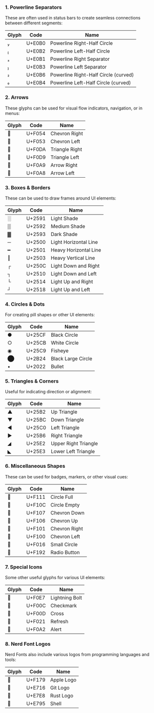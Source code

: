### 1. Powerline Separators
These are often used in status bars to create seamless connections between different segments:

| Glyph  | Code  | Name                          |
|--------|-------|-------------------------------|
|       | U+E0B0 | Powerline Right-Half Circle   |
|       | U+E0B2 | Powerline Left-Half Circle    |
|       | U+E0B1 | Powerline Right Separator     |
|       | U+E0B3 | Powerline Left Separator      |
|       | U+E0B6 | Powerline Right-Half Circle (curved) |
|       | U+E0B4 | Powerline Left-Half Circle (curved) |

### 2. Arrows
These glyphs can be used for visual flow indicators, navigation, or in menus:

| Glyph  | Code  | Name                          |
|--------|-------|-------------------------------|
|       | U+F054 | Chevron Right                 |
|       | U+F053 | Chevron Left                  |
|       | U+F0DA | Triangle Right                |
|       | U+F0D9 | Triangle Left                 |
|       | U+F0A9 | Arrow Right                   |
|       | U+F0A8 | Arrow Left                    |

### 3. Boxes & Borders
These can be used to draw frames around UI elements:

| Glyph  | Code  | Name                          |
|--------|-------|-------------------------------|
| ░      | U+2591 | Light Shade                   |
| ▒      | U+2592 | Medium Shade                  |
| ▓      | U+2593 | Dark Shade                    |
| ─      | U+2500 | Light Horizontal Line         |
| ━      | U+2501 | Heavy Horizontal Line         |
| ┃      | U+2503 | Heavy Vertical Line           |
| ┌      | U+250C | Light Down and Right          |
| ┐      | U+2510 | Light Down and Left           |
| └      | U+2514 | Light Up and Right            |
| ┘      | U+2518 | Light Up and Left             |

### 4. Circles & Dots
For creating pill shapes or other UI elements:

| Glyph  | Code  | Name                          |
|--------|-------|-------------------------------|
| ●      | U+25CF | Black Circle                  |
| ○      | U+25CB | White Circle                  |
| ◉      | U+25C9 | Fisheye                       |
| ⬤      | U+2B24 | Black Large Circle            |
| •      | U+2022 | Bullet                        |

### 5. Triangles & Corners
Useful for indicating direction or alignment:

| Glyph  | Code  | Name                          |
|--------|-------|-------------------------------|
| ▲      | U+25B2 | Up Triangle                   |
| ▼      | U+25BC | Down Triangle                 |
| ◀      | U+25C0 | Left Triangle                 |
| ▶      | U+25B6 | Right Triangle                |
| ◢      | U+25E2 | Upper Right Triangle          |
| ◣      | U+25E3 | Lower Left Triangle           |

### 6. Miscellaneous Shapes
These can be used for badges, markers, or other visual cues:

| Glyph  | Code  | Name                          |
|--------|-------|-------------------------------|
|       | U+F111 | Circle Full                   |
|       | U+F10C | Circle Empty                  |
|       | U+F107 | Chevron Down                  |
|       | U+F106 | Chevron Up                    |
|       | U+F101 | Chevron Right                 |
|       | U+F100 | Chevron Left                  |
|       | U+F016 | Small Circle                  |
|       | U+F192 | Radio Button                  |

### 7. Special Icons
Some other useful glyphs for various UI elements:

| Glyph  | Code  | Name                          |
|--------|-------|-------------------------------|
|       | U+F0E7 | Lightning Bolt                |
|       | U+F00C | Checkmark                     |
|       | U+F00D | Cross                        |
|       | U+F021 | Refresh                       |
|       | U+F0A2 | Alert                         |

### 8. Nerd Font Logos
Nerd Fonts also include various logos from programming languages and tools:

| Glyph  | Code  | Name                          |
|--------|-------|-------------------------------|
|       | U+F179 | Apple Logo                   |
|       | U+E716 | Git Logo                     |
|       | U+E7E8 | Rust Logo                    |
|       | U+E795 | Shell                        |


